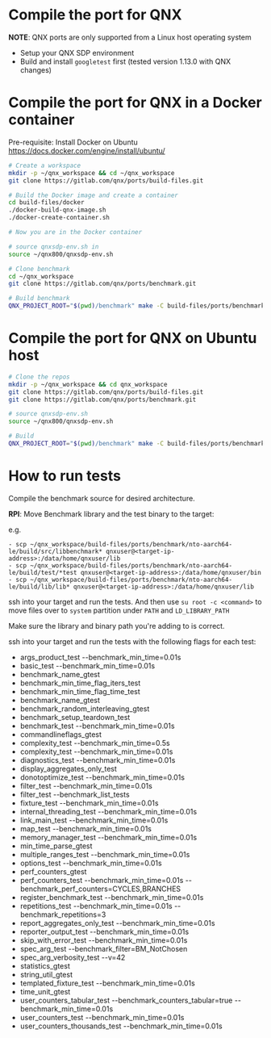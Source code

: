 # Compile the port for QNX

**NOTE**: QNX ports are only supported from a Linux host operating system

- Setup your QNX SDP environment
- Build and install `googletest` first (tested version 1.13.0 with QNX changes)

# Compile the port for QNX in a Docker container

Pre-requisite: Install Docker on Ubuntu https://docs.docker.com/engine/install/ubuntu/
```bash
# Create a workspace
mkdir -p ~/qnx_workspace && cd ~/qnx_workspace
git clone https://gitlab.com/qnx/ports/build-files.git

# Build the Docker image and create a container
cd build-files/docker
./docker-build-qnx-image.sh
./docker-create-container.sh

# Now you are in the Docker container

# source qnxsdp-env.sh in
source ~/qnx800/qnxsdp-env.sh

# Clone benchmark
cd ~/qnx_workspace
git clone https://gitlab.com/qnx/ports/benchmark.git

# Build benchmark
QNX_PROJECT_ROOT="$(pwd)/benchmark" make -C build-files/ports/benchmark JLEVEL=$(nproc) install
```

# Compile the port for QNX on Ubuntu host
```bash
# Clone the repos
mkdir -p ~/qnx_workspace && cd qnx_workspace
git clone https://gitlab.com/qnx/ports/build-files.git
git clone https://gitlab.com/qnx/ports/benchmark.git

# source qnxsdp-env.sh
source ~/qnx800/qnxsdp-env.sh

# Build
QNX_PROJECT_ROOT="$(pwd)/benchmark" make -C build-files/ports/benchmark JLEVEL=$(nproc) install
```

# How to run tests


Compile the benchmark source for desired architecture.

**RPI**: Move Benchmark library and the test binary to the target:

e.g.

    - scp ~/qnx_workspace/build-files/ports/benchmark/nto-aarch64-le/build/src/libbenchmark* qnxuser@<target-ip-address>:/data/home/qnxuser/lib
    - scp ~/qnx_workspace/build-files/ports/benchmark/nto-aarch64-le/build/test/*test qnxuser@<target-ip-address>:/data/home/qnxuser/bin
    - scp ~/qnx_workspace/build-files/ports/benchmark/nto-aarch64-le/build/lib/lib* qnxuser@<target-ip-address>:/data/home/qnxuser/lib

ssh into your target and run the tests. And then use `su root -c <command>` to move files over to `system` partition under `PATH` and `LD_LIBRARY_PATH`

Make sure the library and binary path you're adding to is correct.

ssh into your target and run the tests with the following flags for each test:

- args_product_test --benchmark_min_time=0.01s
- basic_test --benchmark_min_time=0.01s
- benchmark_name_gtest
- benchmark_min_time_flag_iters_test
- benchmark_min_time_flag_time_test
- benchmark_name_gtest
- benchmark_random_interleaving_gtest
- benchmark_setup_teardown_test
- benchmark_test --benchmark_min_time=0.01s
- commandlineflags_gtest
- complexity_test --benchmark_min_time=0.5s
- complexity_test --benchmark_min_time=0.01s
- diagnostics_test --benchmark_min_time=0.01s
- display_aggregates_only_test
- donotoptimize_test --benchmark_min_time=0.01s
- filter_test --benchmark_min_time=0.01s
- filter_test --benchmark_list_tests
- fixture_test --benchmark_min_time=0.01s
- internal_threading_test --benchmark_min_time=0.01s
- link_main_test --benchmark_min_time=0.01s
- map_test --benchmark_min_time=0.01s
- memory_manager_test --benchmark_min_time=0.01s
- min_time_parse_gtest
- multiple_ranges_test --benchmark_min_time=0.01s
- options_test --benchmark_min_time=0.01s
- perf_counters_gtest
- perf_counters_test --benchmark_min_time=0.01s --benchmark_perf_counters=CYCLES,BRANCHES
- register_benchmark_test --benchmark_min_time=0.01s
- repetitions_test --benchmark_min_time=0.01s --benchmark_repetitions=3
- report_aggregates_only_test --benchmark_min_time=0.01s
- reporter_output_test --benchmark_min_time=0.01s
- skip_with_error_test --benchmark_min_time=0.01s
- spec_arg_test --benchmark_filter=BM_NotChosen
- spec_arg_verbosity_test --v=42
- statistics_gtest
- string_util_gtest
- templated_fixture_test --benchmark_min_time=0.01s
- time_unit_gtest
- user_counters_tabular_test --benchmark_counters_tabular=true --benchmark_min_time=0.01s
- user_counters_test --benchmark_min_time=0.01s
- user_counters_thousands_test --benchmark_min_time=0.01s
